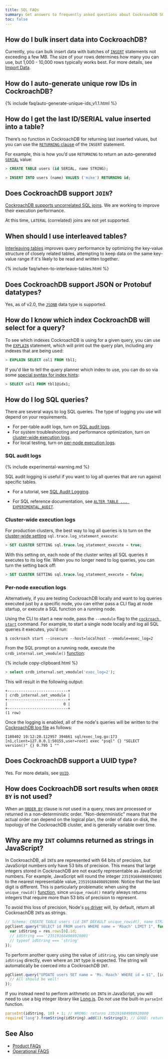 ```yaml
---
title: SQL FAQs
summary: Get answers to frequently asked questions about CockroachDB SQL.
toc: false
---
```


<div id="toc"></div>

## How do I bulk insert data into CockroachDB?

Currently, you can bulk insert data with batches of [`INSERT`](insert.html) statements not exceeding a few MB. The size of your rows determines how many you can use, but 1,000 - 10,000 rows typically works best. For more details, see [Import Data](import-data.html).

## How do I auto-generate unique row IDs in CockroachDB?

{% include faq/auto-generate-unique-ids_v1.1.html %}

## How do I get the last ID/SERIAL value inserted into a table?

There’s no function in CockroachDB for returning last inserted values, but you can use the [`RETURNING` clause](insert.html#insert-and-return-values) of the `INSERT` statement.

For example, this is how you’d use `RETURNING` to return an auto-generated [`SERIAL`](serial.html) value:

~~~ sql
> CREATE TABLE users (id SERIAL, name STRING);

> INSERT INTO users (name) VALUES ('mike') RETURNING id;
~~~

## Does CockroachDB support `JOIN`?

[CockroachDB supports uncorrelated SQL joins](joins.html).  We are
working to improve their execution performance.

At this time, `LATERAL` (correlated) joins are not yet supported.

## When should I use interleaved tables?

[Interleaving tables](interleave-in-parent.html) improves query performance by optimizing the key-value structure of closely related tables, attempting to keep data on the same key-value range if it's likely to be read and written together.

{% include faq/when-to-interleave-tables.html %}

## Does CockroachDB support JSON or Protobuf datatypes?

Yes, as of v2.0, the [`JSONB`](jsonb.html) data type is supported.

## How do I know which index CockroachDB will select for a query?

To see which indexes CockroachDB is using for a given query, you can use the [`EXPLAIN`](explain.html) statement, which will print out the query plan, including any indexes that are being used:

~~~ sql
> EXPLAIN SELECT col1 FROM tbl1;
~~~

If you'd like to tell the query planner which index to use, you can do so via some [special syntax for index hints](table-expressions.html#force-index-selection):

~~~ sql
> SELECT col1 FROM tbl1@idx1;
~~~

## How do I log SQL queries?

There are several ways to log SQL queries.  The type of logging you use will depend on your requirements.

- For per-table audit logs, turn on [SQL audit logs](#sql-audit-logs).
- For system troubleshooting and performance optimization, turn on [cluster-wide execution logs](#cluster-wide-execution-logs).
- For local testing, turn on [per-node execution logs](#per-node-execution-logs).

### SQL audit logs

{% include experimental-warning.md %}

SQL audit logging is useful if you want to log all queries that are run against specific tables.

- For a tutorial, see [SQL Audit Logging](sql-audit-logging.html).

- For SQL reference documentation, see [`ALTER TABLE ... EXPERIMENTAL_AUDIT`](experimental-audit.html).

### Cluster-wide execution logs

For production clusters, the best way to log all queries is to turn on the [cluster-wide setting](cluster-settings.html) `sql.trace.log_statement_execute`:

~~~ sql
> SET CLUSTER SETTING sql.trace.log_statement_execute = true;
~~~

With this setting on, each node of the cluster writes all SQL queries it executes to its log file. When you no longer need to log queries, you can turn the setting back off:

~~~ sql
> SET CLUSTER SETTING sql.trace.log_statement_execute = false;
~~~

### Per-node execution logs

Alternatively, if you are testing CockroachDB locally and want to log queries executed just by a specific node, you can either pass a CLI flag at node startup, or execute a SQL function on a running node.

Using the CLI to start a new node, pass the `--vmodule` flag to the [`cockroach start`](start-a-node.html) command. For example, to start a single node locally and log all SQL queries it executes, you'd run:

~~~ shell
$ cockroach start --insecure --host=localhost --vmodule=exec_log=2
~~~

From the SQL prompt on a running node, execute the `crdb_internal.set_vmodule()` [function](functions-and-operators.html):

{% include copy-clipboard.html %}
~~~ sql
> select crdb_internal.set_vmodule('exec_log=2');
~~~

This will result in the following output:

~~~
+---------------------------+
| crdb_internal.set_vmodule |
+---------------------------+
|                         0 |
+---------------------------+
(1 row)
~~~

Once the logging is enabled, all of the node's queries will be written to the [CockroachDB log file](debug-and-error-logs.html) as follows:

~~~
I180402 19:12:28.112957 394661 sql/exec_log.go:173  [n1,client=127.0.0.1:50155,user=root] exec "psql" {} "SELECT version()" {} 0.795 1 ""
~~~

## Does CockroachDB support a UUID type?

Yes. For more details, see [`UUID`](uuid.html).

## How does CockroachDB sort results when `ORDER BY` is not used?

When an [`ORDER BY`](query-order.html) clause is not used in a query, rows are processed or returned in a
non-deterministic order. "Non-deterministic" means that the actual order
can depend on the logical plan, the order of data on disk, the topology
of the CockroachDB cluster, and is generally variable over time.

## Why are my `INT` columns returned as strings in JavaScript?

In CockroachDB, all `INT`s are represented with 64 bits of precision, but JavaScript numbers only have 53 bits of precision. This means that large integers stored in CockroachDB are not exactly representable as JavaScript numbers. For example, JavaScript will round the integer `235191684988928001` to the nearest representable value, `235191684988928000`. Notice that the last digit is different. This is particularly problematic when using the `unique_rowid()` [function](functions-and-operators.html), since `unique_rowid()` nearly always returns integers that require more than 53 bits of precision to represent.

To avoid this loss of precision, Node's [`pg` driver](https://github.com/brianc/node-postgres) will, by default, return all CockroachDB `INT`s as strings.

~~~ javascript
// Schema: CREATE TABLE users (id INT DEFAULT unique_rowid(), name STRING);
pgClient.query("SELECT id FROM users WHERE name = 'Roach' LIMIT 1", function(err, res) {
  var idString = res.rows[0].id;
  // idString === '235191684988928001'
  // typeof idString === 'string'
});
~~~

To perform another query using the value of `idString`, you can simply use `idString` directly, even where an `INT` type is expected. The string will automatically be coerced into a CockroachDB `INT`.

~~~ javascript
pgClient.query("UPDATE users SET name = 'Ms. Roach' WHERE id = $1", [idString], function(err, res) {
  // All should be well!
});
~~~

If you instead need to perform arithmetic on `INT`s in JavaScript, you will need to use a big integer library like [Long.js](https://www.npmjs.com/package/long). Do _not_ use the built-in `parseInt` function.

~~~ javascript
parseInt(idString, 10) + 1; // WRONG: returns 235191684988928000
require('long').fromString(idString).add(1).toString(); // GOOD: returns '235191684988928002'
~~~

## See Also

- [Product FAQs](frequently-asked-questions.html)
- [Operational FAQS](operational-faqs.html)
